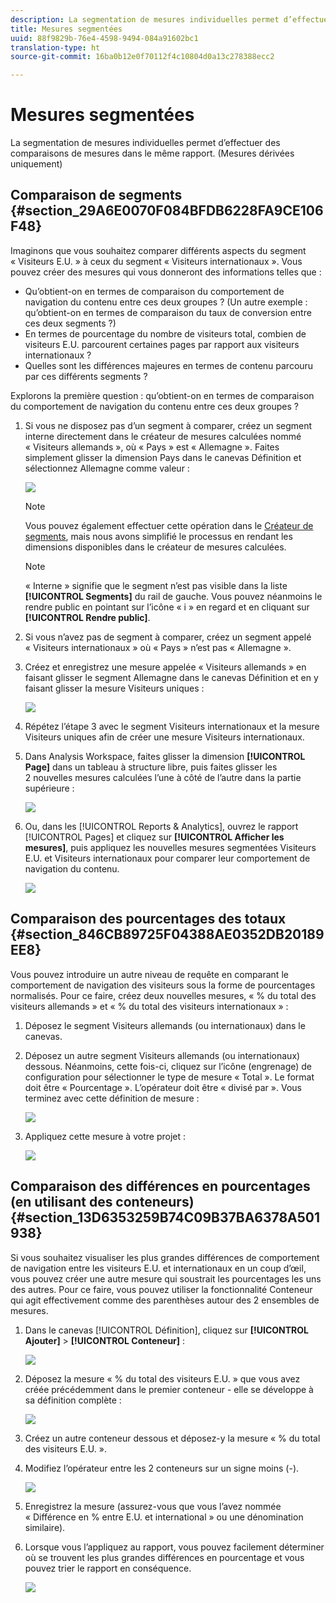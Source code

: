 ```yaml
---
description: La segmentation de mesures individuelles permet d’effectuer des comparaisons de mesures dans le même rapport. (Mesures dérivées uniquement)
title: Mesures segmentées
uuid: 88f9829b-76e4-4598-9494-084a91602bc1
translation-type: ht
source-git-commit: 16ba0b12e0f70112f4c10804d0a13c278388ecc2

---
```



# Mesures segmentées

La segmentation de mesures individuelles permet d’effectuer des comparaisons de mesures dans le même rapport. (Mesures dérivées uniquement)

## Comparaison de segments {#section_29A6E0070F084BFDB6228FA9CE106F48}

Imaginons que vous souhaitez comparer différents aspects du segment « Visiteurs E.U. » à ceux du segment « Visiteurs internationaux ». Vous pouvez créer des mesures qui vous donneront des informations telles que :

* Qu’obtient-on en termes de comparaison du comportement de navigation du contenu entre ces deux groupes ? (Un autre exemple : qu’obtient-on en termes de comparaison du taux de conversion entre ces deux segments ?)
* En termes de pourcentage du nombre de visiteurs total, combien de visiteurs E.U. parcourent certaines pages par rapport aux visiteurs internationaux ?
* Quelles sont les différences majeures en termes de contenu parcouru par ces différents segments ?

Explorons la première question : qu’obtient-on en termes de comparaison du comportement de navigation du contenu entre ces deux groupes ?

1. Si vous ne disposez pas d’un segment à comparer, créez un segment interne directement dans le créateur de mesures calculées nommé « Visiteurs allemands », où « Pays » est « Allemagne ». Faites simplement glisser la dimension Pays dans le canevas Définition et sélectionnez Allemagne comme valeur :

   ![](assets/segment-from-dimension.png)

   >[!NOTE]
   >
   >Vous pouvez également effectuer cette opération dans le [Créateur de segments](https://marketing.adobe.com/resources/help/fr_FR/analytics/segment/seg_build.html), mais nous avons simplifié le processus en rendant les dimensions disponibles dans le créateur de mesures calculées.

   >[!NOTE]
   >
   >« Interne » signifie que le segment n’est pas visible dans la liste **[!UICONTROL Segments]** du rail de gauche. Vous pouvez néanmoins le rendre public en pointant sur l’icône « i » en regard et en cliquant sur **[!UICONTROL Rendre public]**.

1. Si vous n’avez pas de segment à comparer, créez un segment appelé « Visiteurs internationaux » où « Pays » n’est pas « Allemagne ».
1. Créez et enregistrez une mesure appelée « Visiteurs allemands » en faisant glisser le segment Allemagne dans le canevas Définition et en y faisant glisser la mesure Visiteurs uniques :

   ![](assets/german-visitors.png)

1. Répétez l’étape 3 avec le segment Visiteurs internationaux et la mesure Visiteurs uniques afin de créer une mesure Visiteurs internationaux.
1. Dans Analysis Workspace, faites glisser la dimension **[!UICONTROL Page]** dans un tableau à structure libre, puis faites glisser les 2 nouvelles mesures calculées l’une à côté de l’autre dans la partie supérieure :

   ![](assets/workspace-pages.png)

1. Ou, dans les [!UICONTROL Reports &amp; Analytics], ouvrez le rapport [!UICONTROL Pages] et cliquez sur **[!UICONTROL Afficher les mesures]**, puis appliquez les nouvelles mesures segmentées Visiteurs E.U. et Visiteurs internationaux pour comparer leur comportement de navigation du contenu.

   ![](assets/pages-report.png)

## Comparaison des pourcentages des totaux {#section_846CB89725F04388AE0352DB20189EE8}

Vous pouvez introduire un autre niveau de requête en comparant le comportement de navigation des visiteurs sous la forme de pourcentages normalisés. Pour ce faire, créez deux nouvelles mesures, « % du total des visiteurs allemands » et « % du total des visiteurs internationaux » :

1. Déposez le segment Visiteurs allemands (ou internationaux) dans le canevas.
1. Déposez un autre segment Visiteurs allemands (ou internationaux) dessous. Néanmoins, cette fois-ci, cliquez sur l’icône (engrenage) de configuration pour sélectionner le type de mesure « Total ». Le format doit être « Pourcentage ». L’opérateur doit être « divisé par ». Vous terminez avec cette définition de mesure :

   ![](assets/cm_metric_total.png)

1. Appliquez cette mesure à votre projet :

   ![](assets/cm_percent_total.png)

## Comparaison des différences en pourcentages (en utilisant des conteneurs) {#section_13D6353259B74C09B37BA6378A501938}

Si vous souhaitez visualiser les plus grandes différences de comportement de navigation entre les visiteurs E.U. et internationaux en un coup d’œil, vous pouvez créer une autre mesure qui soustrait les pourcentages les uns des autres. Pour ce faire, vous pouvez utiliser la fonctionnalité Conteneur qui agit effectivement comme des parenthèses autour des 2 ensembles de mesures.

1. Dans le canevas [!UICONTROL Définition], cliquez sur **[!UICONTROL Ajouter]** > **[!UICONTROL Conteneur]** :

   ![](assets/cm_add_container.png)

1. Déposez la mesure « % du total des visiteurs E.U. » que vous avez créée précédemment dans le premier conteneur - elle se développe à sa définition complète :

   ![](assets/cm_container_us.png)

1. Créez un autre conteneur dessous et déposez-y la mesure « % du total des visiteurs E.U. ».
1. Modifiez l’opérateur entre les 2 conteneurs sur un signe moins (-).

   ![](assets/cm_container_intl.png)

1. Enregistrez la mesure (assurez-vous que vous l’avez nommée « Différence en % entre E.U. et international » ou une dénomination similaire).
1. Lorsque vous l’appliquez au rapport, vous pouvez facilement déterminer où se trouvent les plus grandes différences en pourcentage et vous pouvez trier le rapport en conséquence.

   ![](assets/cm_diff_percent.png)

